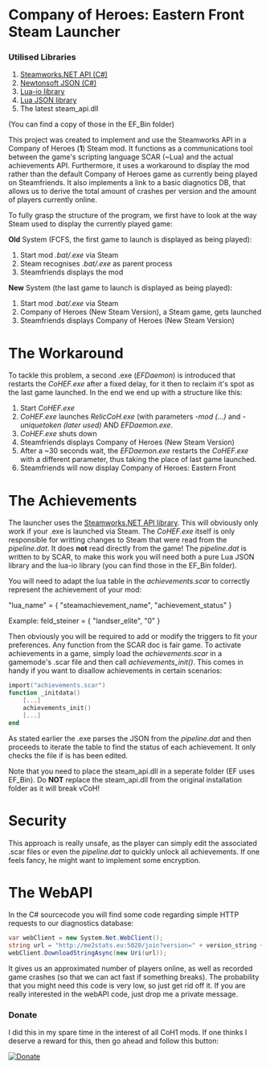 # Company of Heroes: Eastern Front Steam Launcher
### Utilised Libraries
1. [Steamworks.NET API (C#)](https://steamworks.github.io/)
2. [Newtonsoft JSON (C#)](http://www.newtonsoft.com/json)
3. [Lua-io library](https://www.lua.org/manual/5.3/manual.html#6.8)
4. [Lua JSON library](http://lua-users.org/wiki/JsonModules)
5. The latest steam_api.dll

(You can find a copy of those in the EF_Bin folder)

This project was created to implement and use the Steamworks API in a Company of Heroes (**1**) Steam mod. It functions as a communications tool between the game's scripting language SCAR (~Lua) and the actual achievements API. Furthermore, it uses a workaround to display the mod rather than the default Company of Heroes game as currently being played on Steamfriends. It also implements a link to a basic diagnotics DB, that allows us to derive the total amount of crashes per version and the amount of players currently online. 

To fully grasp the structure of the program, we first have to look at the way Steam used to display the currently played game:

**Old** System (FCFS, the first game to launch is displayed as being played):
1. Start mod _.bat/.exe_ via Steam
2. Steam recognises _.bat/.exe_ as parent process
3. Steamfriends displays the mod

**New** System (the last game to launch is displayed as being played):
1. Start mod _.bat/.exe_ via Steam
2. Company of Heroes (New Steam Version), a Steam game, gets launched
3. Steamfriends displays Company of Heroes (New Steam Version)

# The Workaround
To tackle this problem, a second .exe (_EFDaemon_) is introduced that restarts the _CoHEF.exe_ after a fixed delay, for it then to reclaim it's spot as the last game launched. In the end we end up with a structure like this:

1. Start _CoHEF.exe_
2. _CoHEF.exe_ launches _RelicCoH.exe_ (with parameters _-mod (...)_ and _-uniquetoken (later used)_ AND _EFDaemon.exe_.
3. _CoHEF.exe_ shuts down
4. Steamfriends displays Company of Heroes (New Steam Version)
5. After a ~30 seconds wait, the _EFDaemon.exe_ restarts the _CoHEF.exe_ with a different parameter, thus taking the place of last game launched.
6. Steamfriends will now display Company of Heroes: Eastern Front

# The Achievements
The launcher uses the [Steamworks.NET API library](https://steamworks.github.io/). This will obviously only work if your .exe is launched via Steam. The _CoHEF.exe_ itself is only responsible for writting changes to Steam that were read from the _pipeline.dat_. It does **not** read directly from the game! The _pipeline.dat_ is written to by SCAR, to make this work you will need both a pure Lua JSON library and the lua-io library (you can find those in the EF_Bin folder).

You will need to adapt the lua table in the _achievements.scar_ to correctly represent the achievement of your mod:

"lua_name" = { "steamachievement_name", "achievement_status" }

Example: feld_steiner = { "landser_elite", "0" }

Then obviously you will be required to add or modify the triggers to fit your preferences. Any function from the SCAR doc is fair game.
To activate achievements in a game, simply load the _achievements.scar_ in a gamemode's .scar file and then call _achievements_init()_. This comes in handy if you want to disallow achievements in certain scenarios:

```lua
import("achievements.scar")
function _initdata()
    [...]
    achievements_init()
    [...]
end
```

As stated earlier the .exe parses the JSON from the _pipeline.dat_ and then proceeds to iterate the table to find the status of each achievement. It only checks the file if is has been edited.

Note that you need to place the steam_api.dll in a seperate folder (EF uses EF_Bin). Do **NOT** replace the steam_api.dll from the original installation folder as it will break vCoH!

# Security
This approach is really unsafe, as the player can simply edit the associated .scar files or even the _pipeline.dat_ to quickly unlock all achievements. If one feels fancy, he might want to implement some encryption.

# The WebAPI 
In the C# sourcecode you will find some code regarding simple HTTP requests to our diagnostics database:

```C#
var webClient = new System.Net.WebClient();
string url = "http://me2stats.eu:5020/join?version=" + version_string + "&key=" + auth_key;
webClient.DownloadStringAsync(new Uri(url));
```

It gives us an approximated number of players online, as well as recorded game crashes (so that we can act fast if something breaks). The probability that you might need this code is very low, so just get rid off it. If you are really interested in the webAPI code, just drop me a private message.

### Donate
I did this in my spare time in the interest of all CoH1 mods. If one thinks I deserve a reward for this, then go ahead and follow this button:

[![Donate](https://img.shields.io/badge/Donate-PayPal-green.svg)](https://www.paypal.com/cgi-bin/webscr?cmd=_s-xclick&hosted_button_id=MQGHXU85FDUPW)
